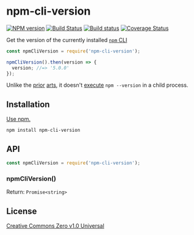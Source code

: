 # npm-cli-version

[![NPM version](https://img.shields.io/npm/v/npm-cli-version.svg)](https://www.npmjs.com/package/npm-cli-version)
[![Build Status](https://travis-ci.org/shinnn/npm-cli-version.svg?branch=master)](https://travis-ci.org/shinnn/npm-cli-version)
[![Build status](https://ci.appveyor.com/api/projects/status/54kxhi2qtd12p4d0/branch/master?svg=true)](https://ci.appveyor.com/project/ShinnosukeWatanabe/npm-cli-version/branch/master)
[![Coverage Status](https://img.shields.io/coveralls/shinnn/npm-cli-version.svg)](https://coveralls.io/github/shinnn/npm-cli-version?branch=master)

Get the version of the currently installed [`npm` CLI](https://github.com/npm/npm)

```javascript
const npmCliVersion = require('npm-cli-version');

npmCliVersion().then(version => {
  version; //=> '5.0.0'
});
```

Unlike the [prior](https://github.com/ngryman/npm-v) [arts](https://github.com/vvo/npm-version), it doesn't [execute](https://nodejs.org/api/child_process.html#child_process_child_process_exec_command_options_callback) `npm --version` in a child process.

## Installation

[Use npm.](https://docs.npmjs.com/cli/install)

```
npm install npm-cli-version
```

## API

```javascript
const npmCliVersion = require('npm-cli-version');
```

### npmCliVersion()

Return: `Promise<string>`

## License

[Creative Commons Zero v1.0 Universal](https://creativecommons.org/publicdomain/zero/1.0/deed)
